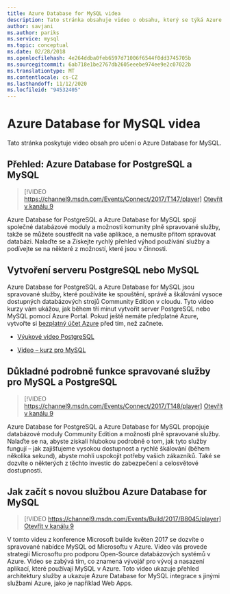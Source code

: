 ```yaml
---
title: Azure Database for MySQL videa
description: Tato stránka obsahuje video o obsahu, který se týká Azure Database for MySQL pro učení, spravované nabídky MySQL od Microsoftu v Azure.
author: savjani
ms.author: pariks
ms.service: mysql
ms.topic: conceptual
ms.date: 02/28/2018
ms.openlocfilehash: 4e264ddba0feb6597d71006f6544f0dd3745705b
ms.sourcegitcommit: 6ab718e1be2767db2605eeebe974ee9e2c07022b
ms.translationtype: MT
ms.contentlocale: cs-CZ
ms.lasthandoff: 11/12/2020
ms.locfileid: "94532405"
---
```

# <a name="azure-database-for-mysql-videos"></a>Azure Database for MySQL videa

Tato stránka poskytuje video obsah pro učení o Azure Database for MySQL.

## <a name="overview-azure-database-for-postgresql-and-mysql"></a>Přehled: Azure Database for PostgreSQL a MySQL

>[!VIDEO https://channel9.msdn.com/Events/Connect/2017/T147/player] 
[Otevřít v kanálu 9](https://channel9.msdn.com/Events/Connect/2017/T147)

Azure Database for PostgreSQL a Azure Database for MySQL spojí společné databázové moduly a možnosti komunity plně spravované služby, takže se můžete soustředit na vaše aplikace, a nemusíte přitom spravovat databázi. Nalaďte se a Získejte rychlý přehled výhod používání služby a podívejte se na některé z možností, které jsou v činnosti.

## <a name="create-a-postgresql-or-mysql-server"></a>Vytvoření serveru PostgreSQL nebo MySQL
Azure Database for PostgreSQL a Azure Database for MySQL jsou spravované služby, které používáte ke spouštění, správě a škálování vysoce dostupných databázových strojů Community Edition v cloudu. Tyto video kurzy vám ukážou, jak během tří minut vytvořit server PostgreSQL nebo MySQL pomocí Azure Portal. Pokud ještě nemáte předplatné Azure, vytvořte si [bezplatný účet Azure](https://azure.microsoft.com/free/) před tím, než začnete.

* [Výukové video PostgreSQL](https://azure.microsoft.com/resources/videos/create-an-azure-database-for-postgresql-server-in-the-azure-portal)

* [Video – kurz pro MySQL](https://azure.microsoft.com/resources/videos/create-an-azure-database-for-mysql-server-by-using-the-azure-portal)

## <a name="deep-dive-on-managed-service-capabilities-for-mysql-and-postgresql"></a>Důkladné podrobně funkce spravované služby pro MySQL a PostgreSQL

>[!VIDEO https://channel9.msdn.com/Events/Connect/2017/T148/player]
[Otevřít v kanálu 9](https://channel9.msdn.com/Events/Connect/2017/T148)

Azure Database for PostgreSQL a Azure Database for MySQL propojuje databázové moduly Community Edition a možnosti plně spravované služby. Nalaďte se na, abyste získali hlubokou podrobně o tom, jak tyto služby fungují – jak zajišťujeme vysokou dostupnost a rychlé škálování (během několika sekund), abyste mohli uspokojit potřeby vašich zákazníků. Také se dozvíte o některých z těchto investic do zabezpečení a celosvětové dostupnosti.

## <a name="how-to-get-started-with-the-new-azure-database-for-mysql-service"></a>Jak začít s novou službou Azure Database for MySQL

>[!VIDEO https://channel9.msdn.com/Events/Build/2017/B8045/player]
[Otevřít v kanálu 9](https://channel9.msdn.com/events/Build/2017/B8045)

V tomto videu z konference Microsoft builde květen 2017 se dozvíte o spravované nabídce MySQL od Microsoftu v Azure. Video vás provede strategií Microsoftu pro podporu Open-Source databázových systémů v Azure. Video se zabývá tím, co znamená vývojář pro vývoj a nasazení aplikací, které používají MySQL v Azure. Toto video ukazuje přehled architektury služby a ukazuje Azure Database for MySQL integrace s jinými službami Azure, jako je například Web Apps.

